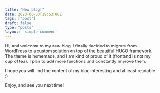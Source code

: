 ```yaml
---
title: "New blog!"
date: 2023-06-03T19:53:00Z
tags: ["post"]
draft: false
type: "posts"
layout: "simple-comment"
---
```

Hi, and welcome to my new blog. I finally decided to migrate from WordPress to a custom solution on top of the beautiful HUGO framework. The theme is homemade, and I am kind of proud of it (frontend is not my cup of tea). I plan to add more functions and constantly improve them.

I hope you will find the content of my blog interesting and at least readable :) 

Enjoy, and see you next time!
